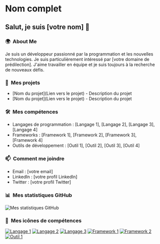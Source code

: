 # Nom complet

## Salut, je suis [votre nom] 👋

### 🌍 &nbsp;About Me

Je suis un développeur passionné par la programmation et les nouvelles technologies. Je suis particulièrement intéressé par [votre domaine de prédilection]. J'aime travailler en équipe et je suis toujours à la recherche de nouveaux défis.

### 🔭 &nbsp;Mes projets

- [Nom du projet](Lien vers le projet) - Description du projet
- [Nom du projet](Lien vers le projet) - Description du projet

### 🛠️ &nbsp;Mes compétences

- Langages de programmation : [Langage 1], [Langage 2], [Langage 3], [Langage 4]
- Frameworks : [Framework 1], [Framework 2], [Framework 3], [Framework 4]
- Outils de développement : [Outil 1], [Outil 2], [Outil 3], [Outil 4]

### 📫 &nbsp;Comment me joindre

- Email : [votre email]
- LinkedIn : [votre profil LinkedIn]
- Twitter : [votre profil Twitter]

### 📊 &nbsp;Mes statistiques GitHub

![Mes statistiques GitHub](https://github-readme-stats.vercel.app/api?username=votre_nom_utilisateur&show_icons=true&theme=radical)

### 🎨 &nbsp;Mes icônes de compétences

[![Langage 1](https://img.shields.io/badge/-Langage%201-333333?style=flat&logo=langage1&logoColor=white)](lien_vers_langage1)
[![Langage 2](https://img.shields.io/badge/-Langage%202-333333?style=flat&logo=langage2&logoColor=white)](lien_vers_langage2)
[![Langage 3](https://img.shields.io/badge/-Langage%203-333333?style=flat&logo=langage3&logoColor=white)](lien_vers_langage3)
[![Framework 1](https://img.shields.io/badge/-Framework%201-333333?style=flat&logo=framework1&logoColor=white)](lien_vers_framework1)
[![Framework 2](https://img.shields.io/badge/-Framework%202-333333?style=flat&logo=framework2&logoColor=white)](lien_vers_framework2)
[![Outil 1](https://img.shields.io/badge/-Outil%201-333333?style=flat&logo=outil1&logoColor=white)](lien_vers_outil1)

